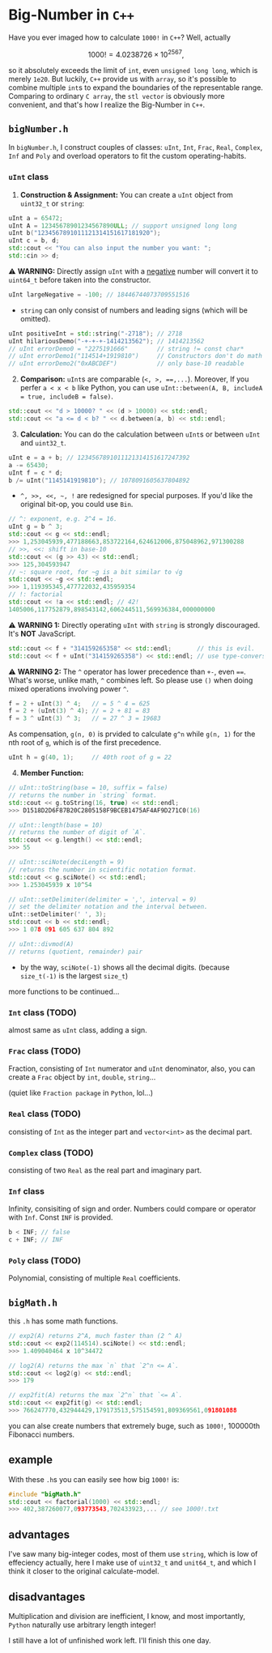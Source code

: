 # Big-Number in `C++`

Have you ever imaged how to calculate `1000!` in `C++`? Well, actually

$$1000! = 4.0238726 \times 10^{2567},$$

so it absolutely exceeds the limit of `int`, even `unsigned long long`, which is merely `1e20`. But luckily, `C++` provide us with `array`, so it's possible to combine multiple `int`s to expand the boundaries of the representable range. Comparing to ordinary `C array`, the `stl vector` is obviously more convenient, and that's how I realize the Big-Number in `C++`.

## `bigNumber.h`

In `bigNumber.h`, I construct couples of classes: `uInt`, `Int`, `Frac`, `Real`, `Complex`, `Inf` and `Poly` and overload operators to fit the custom operating-habits.

### `uInt` class

1. **Construction & Assignment:** You can create a `uInt` object from `uint32_t` or `string`:

```cpp
uInt a = 65472;
uInt A = 12345678901234567890ULL; // support unsigned long long
uInt b("1234567891011121314151617181920");
uInt c = b, d;
std::cout << "You can also input the number you want: ";
std::cin >> d;
```

⚠️ **WARNING:** Directly assign `uInt` with a <u>negative</u> number will convert it to `uint64_t` before taken into the constructor.

```cpp
uInt largeNegative = -100; // 18446744073709551516
```
* `string` can only consist of numbers and leading signs (which will be omitted).

```cpp
uInt positiveInt = std::string("-2718"); // 2718
uInt hilariousDemo("-+-+-+-1414213562"); // 1414213562
// uInt errorDemo0 = "2275191666"        // string != const char*
// uInt errorDemo1("114514+1919810")     // Constructors don't do math
// uInt errorDemo2("0xABCDEF")           // only base-10 readable
```

2. **Comparison:** `uInt`s are comparable (`<, >, ==,...`). Moreover, If you perfer `a < x < b` like Python, you can use `uInt::between(A, B, includeA = true, includeB = false)`.

```cpp
std::cout << "d > 10000? " << (d > 10000) << std::endl;
std::cout << "a <= d < b? " << d.between(a, b) << std::endl;
```

3. **Calculation:** You can do the calculation between `uInt`s or between `uInt` and `uint32_t`.
```cpp
uInt e = a + b; // 1234567891011121314151617247392
a -= 65430;
uInt f = c * d;
b /= uInt("1145141919810"); // 1078091605637804892
```

* `^, >>, <<, ~, !` are redesigned for special purposes. If you'd like the original bit-op, you could use `Bin`.

```cpp
// ^: exponent, e.g. 2^4 = 16.
uInt g = b ^ 3;
std::cout << g << std::endl; 
>>> 1,253045939,477188663,853722164,624612006,875048962,971300288
// >>, <<: shift in base-10
std::cout << (g >> 43) << std::endl;
>>> 125,304593947
// ~: square root, for ~g is a bit similar to √g
std::cout << ~g << std::endl;
>>> 1,119395345,477722032,435959354
// !: factorial
std::cout << !a << std::endl; // 42!
1405006,117752879,898543142,606244511,569936384,000000000
```

⚠️ **WARNING 1:** Directly operating `uInt` with `string` is strongly discouraged. It's **NOT** JavaScript.

```cpp
std::cout << f + "314159265358" << std::endl;       // this is evil.
std::cout << f + uInt("314159265358") << std::endl; // use type-conversion at least
```

⚠️ **WARNING 2:** The `^` operator has lower precedence than `+-`, even `==`. What's worse, unlike math, `^` combines left. So please use `()` when doing mixed operations involving power `^`.

```cpp
f = 2 + uInt(3) ^ 4;   // = 5 ^ 4 = 625
f = 2 + (uInt(3) ^ 4); // = 2 + 81 = 83
f = 3 ^ uInt(3) ^ 3;   // = 27 ^ 3 = 19683
```

As compensation, `g(n, 0)` is prvided to calculate `g^n` while `g(n, 1)` for the nth root of `g`, which is of the first precedence.

```cpp
uInt h = g(40, 1);     // 40th root of g = 22
```

4. **Member Function:** 

```cpp
// uInt::toString(base = 10, suffix = false)
// returns the number in `string` format.
std::cout << g.toString(16, true) << std::endl; 
>>> D1518D2D6F87B20C2805158F9BCEB1475AF4AF9D271C0(16)

// uInt::length(base = 10)
// returns the number of digit of `A`.
std::cout << g.length() << std::endl;
>>> 55

// uInt::sciNote(deciLength = 9)
// returns the number in scientific notation format.
std::cout << g.sciNote() << std::endl; 
>>> 1.253045939 x 10^54

// uInt::setDelimiter(delimiter = ',', interval = 9)
// set the delimiter notation and the interval between.
uInt::setDelimiter(' ', 3);
std::cout << b << std::endl; 
>>> 1 078 091 605 637 804 892

// uInt::divmod(A)
// returns (quotient, remainder) pair
```
* by the way, `sciNote(-1)` shows all the decimal digits. (because `size_t(-1)` is the largest `size_t`)

more functions to be continued...

### `Int` class (TODO)

almost same as `uInt` class, adding a sign.

### `Frac` class (TODO)

Fraction, consisting of `Int` numerator and `uInt` denominator, also, you can create a `Frac` object by `int`, `double`, `string`...

(quiet like `Fraction package` in `Python`, lol...)

### `Real` class (TODO)

consisting of `Int` as the integer part and `vector<int>` as the decimal part.

### `Complex` class (TODO)

consisting of two `Real` as the real part and imaginary part.

### `Inf` class

Infinity, consisiting of sign and order. Numbers could compare or operator with `Inf`. Const `INF` is provided.

```cpp
b < INF; // false
c + INF; // INF
```

### `Poly` class (TODO)

Polynomial, consisting of multiple `Real` coefficients.

## `bigMath.h`

this `.h` has some math functions. 

```cpp
// exp2(A) returns 2^A, much faster than (2 ^ A)
std::cout << exp2(114514).sciNote() << std::endl;
>>> 1.409040464 x 10^34472

// log2(A) returns the max `n` that `2^n <= A`.
std::cout << log2(g) << std::endl;
>>> 179

// exp2fit(A) returns the max `2^n` that `<= A`.
std::cout << exp2fit(g) << std::endl;
>>> 766247770,432944429,179173513,575154591,809369561,091801088
```


you can alse create numbers that extremely buge, such as `1000!`, 100000th Fibonacci numbers.

## example

With these `.h`s you can easily see how big `1000!` is:

```cpp
#include "bigMath.h"
std::cout << factorial(1000) << std::endl;
>>> 402,387260077,093773543,702433923,... // see 1000!.txt
```

## advantages

I've saw many big-integer codes, most of them use `string`, which is low of effeciency actually, here I make use of `uint32_t` and `unit64_t`, and which I think it closer to the original calculate-model.

## disadvantages

Multiplication and division are inefficient, I know, and most importantly, `Python` naturally use arbitrary length integer!

I still have a lot of unfinished work left. I'll finish this one day.